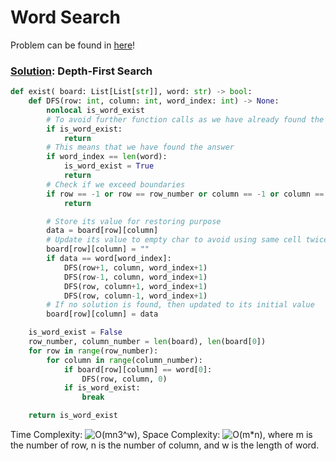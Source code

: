 # Word Search

Problem can be found in [here](https://leetcode.com/problems/word-search)!

### [Solution](/Graph/79-WordSearch/solution.py): Depth-First Search

```python
def exist( board: List[List[str]], word: str) -> bool:
    def DFS(row: int, column: int, word_index: int) -> None:
        nonlocal is_word_exist
        # To avoid further function calls as we have already found the answer
        if is_word_exist:
            return
        # This means that we have found the answer
        if word_index == len(word):
            is_word_exist = True
            return
        # Check if we exceed boundaries
        if row == -1 or row == row_number or column == -1 or column == column_number:
            return

        # Store its value for restoring purpose
        data = board[row][column]
        # Update its value to empty char to avoid using same cell twice
        board[row][column] = ""
        if data == word[word_index]:
            DFS(row+1, column, word_index+1)
            DFS(row-1, column, word_index+1)
            DFS(row, column+1, word_index+1)
            DFS(row, column-1, word_index+1)
        # If no solution is found, then updated to its initial value
        board[row][column] = data

    is_word_exist = False
    row_number, column_number = len(board), len(board[0])
    for row in range(row_number):
        for column in range(column_number):
            if board[row][column] == word[0]:
                DFS(row, column, 0)
            if is_word_exist:
                break

    return is_word_exist
```

Time Complexity: ![O(m*n*3^w)](<https://latex.codecogs.com/svg.image?\inline&space;O(m\cdot&space;n\cdot&space;3^w)>), Space Complexity: ![O(m*n)](<https://latex.codecogs.com/svg.image?\inline&space;O(m\cdot&space;n)>), where m is the number of row, n is the number of column, and w is the length of word.

